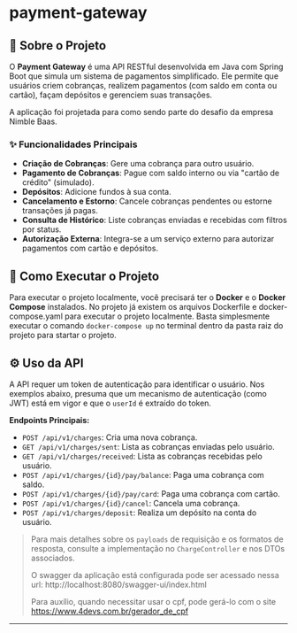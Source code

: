 # payment-gateway

## 📖 Sobre o Projeto

O **Payment Gateway** é uma API RESTful desenvolvida em Java com Spring Boot que simula um sistema de pagamentos simplificado. Ele permite que usuários criem cobranças, realizem pagamentos (com saldo em conta ou cartão), façam depósitos e gerenciem suas transações.

A aplicação foi projetada para como sendo parte do desafio da empresa Nimble Baas.

### ✨ Funcionalidades Principais

- **Criação de Cobranças**: Gere uma cobrança para outro usuário.
- **Pagamento de Cobranças**: Pague com saldo interno ou via "cartão de crédito" (simulado).
- **Depósitos**: Adicione fundos à sua conta.
- **Cancelamento e Estorno**: Cancele cobranças pendentes ou estorne transações já pagas.
- **Consulta de Histórico**: Liste cobranças enviadas e recebidas com filtros por status.
- **Autorização Externa**: Integra-se a um serviço externo para autorizar pagamentos com cartão e depósitos.

## 🚀 Como Executar o Projeto

Para executar o projeto localmente, você precisará ter o **Docker** e o **Docker Compose** instalados.
No projeto já existem os arquivos Dockerfile e docker-compose.yaml para executar o projeto localmente.
Basta simplesmente executar o comando `docker-compose up` no terminal dentro da pasta raiz do projeto para startar o projeto.


## ⚙️ Uso da API

A API requer um token de autenticação para identificar o usuário. Nos exemplos abaixo, presuma que um mecanismo de autenticação (como JWT) está em vigor e que o `userId` é extraído do token.

**Endpoints Principais:**

- `POST /api/v1/charges`: Cria uma nova cobrança.
- `GET /api/v1/charges/sent`: Lista as cobranças enviadas pelo usuário.
- `GET /api/v1/charges/received`: Lista as cobranças recebidas pelo usuário.
- `POST /api/v1/charges/{id}/pay/balance`: Paga uma cobrança com saldo.
- `POST /api/v1/charges/{id}/pay/card`: Paga uma cobrança com cartão.
- `POST /api/v1/charges/{id}/cancel`: Cancela uma cobrança.
- `POST /api/v1/charges/deposit`: Realiza um depósito na conta do usuário.

> Para mais detalhes sobre os `payloads` de requisição e os formatos de resposta, consulte a implementação no `ChargeController` e nos DTOs associados.
> 
> O swagger da aplicação está configurada pode ser acessado nessa url: http://localhost:8080/swagger-ui/index.html
> 
> Para auxílio, quando necessitar usar o cpf, pode gerá-lo com o site https://www.4devs.com.br/gerador_de_cpf

---
